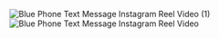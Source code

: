 ![Blue Phone Text Message Instagram Reel Video  (1)](https://github.com/AlexDsv/Edia/assets/97011994/cd3fef8c-eeb6-4217-a6dd-8c8baac8f400)
![Blue Phone Text Message Instagram Reel Video ](https://github.com/AlexDsv/Edia/assets/97011994/39e0f076-a5bf-42b7-b9cf-abffb8d87150)
